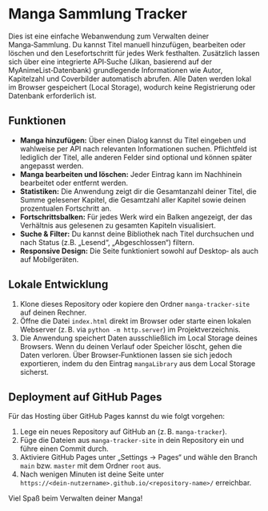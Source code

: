 # Manga Sammlung Tracker

Dies ist eine einfache Webanwendung zum Verwalten deiner Manga‑Sammlung. Du kannst Titel manuell hinzufügen, bearbeiten oder löschen und den Lesefortschritt für jedes Werk festhalten. Zusätzlich lassen sich über eine integrierte API‑Suche (Jikan, basierend auf der MyAnimeList‑Datenbank) grundlegende Informationen wie Autor, Kapitelzahl und Coverbilder automatisch abrufen. Alle Daten werden lokal im Browser gespeichert (Local Storage), wodurch keine Registrierung oder Datenbank erforderlich ist.

## Funktionen

- **Manga hinzufügen:** Über einen Dialog kannst du Titel eingeben und wahlweise per API nach relevanten Informationen suchen. Pflichtfeld ist lediglich der Titel, alle anderen Felder sind optional und können später angepasst werden.
- **Manga bearbeiten und löschen:** Jeder Eintrag kann im Nachhinein bearbeitet oder entfernt werden.
- **Statistiken:** Die Anwendung zeigt dir die Gesamtanzahl deiner Titel, die Summe gelesener Kapitel, die Gesamtzahl aller Kapitel sowie deinen prozentualen Fortschritt an.
- **Fortschrittsbalken:** Für jedes Werk wird ein Balken angezeigt, der das Verhältnis aus gelesenen zu gesamten Kapiteln visualisiert.
- **Suche & Filter:** Du kannst deine Bibliothek nach Titel durchsuchen und nach Status (z.B. „Lesend“, „Abgeschlossen“) filtern.
- **Responsive Design:** Die Seite funktioniert sowohl auf Desktop‑ als auch auf Mobilgeräten.

## Lokale Entwicklung

1. Klone dieses Repository oder kopiere den Ordner `manga-tracker-site` auf deinen Rechner.
2. Öffne die Datei `index.html` direkt im Browser oder starte einen lokalen Webserver (z. B. via `python -m http.server`) im Projektverzeichnis.
3. Die Anwendung speichert Daten ausschließlich im Local Storage deines Browsers. Wenn du deinen Verlauf oder Speicher löscht, gehen die Daten verloren. Über Browser‑Funktionen lassen sie sich jedoch exportieren, indem du den Eintrag `mangaLibrary` aus dem Local Storage sicherst.

## Deployment auf GitHub Pages

Für das Hosting über GitHub Pages kannst du wie folgt vorgehen:

1. Lege ein neues Repository auf GitHub an (z. B. `manga-tracker`).
2. Füge die Dateien aus `manga-tracker-site` in dein Repository ein und führe einen Commit durch.
3. Aktiviere GitHub Pages unter „Settings → Pages“ und wähle den Branch `main` bzw. `master` mit dem Ordner `root` aus.
4. Nach wenigen Minuten ist deine Seite unter `https://<dein‑nutzername>.github.io/<repository‑name>/` erreichbar.

Viel Spaß beim Verwalten deiner Manga!